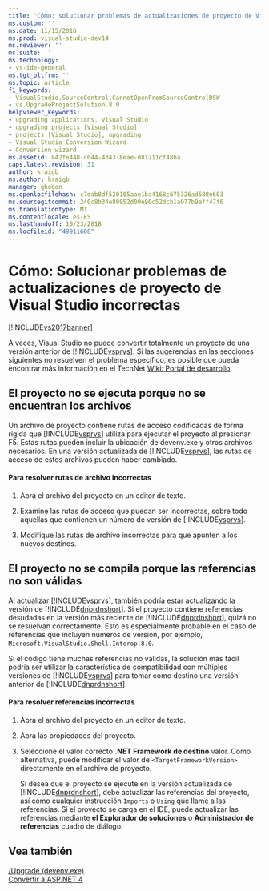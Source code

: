 ```yaml
---
title: 'Cómo: solucionar problemas de actualizaciones de proyecto de Visual Studio incorrectas | Microsoft Docs'
ms.custom: ''
ms.date: 11/15/2016
ms.prod: visual-studio-dev14
ms.reviewer: ''
ms.suite: ''
ms.technology:
- vs-ide-general
ms.tgt_pltfrm: ''
ms.topic: article
f1_keywords:
- VisualStudio.SourceControl.CannotOpenFromSourceControlDSW
- vs.UpgradeProjectSolution.8.0
helpviewer_keywords:
- upgrading applications, Visual Studio
- upgrading projects [Visual Studio]
- projects [Visual Studio], upgrading
- Visual Studio Conversion Wizard
- Conversion wizard
ms.assetid: 842fe448-c044-4343-8eae-d81711cf48ba
caps.latest.revision: 31
author: kraigb
ms.author: kraigb
manager: ghogen
ms.openlocfilehash: c7dab8df520105aae1ba4168c675326ad588e603
ms.sourcegitcommit: 240c8b34e80952d00e90c52dcb1a077b9aff47f6
ms.translationtype: MT
ms.contentlocale: es-ES
ms.lasthandoff: 10/23/2018
ms.locfileid: "49911608"
---
```

# <a name="how-to-troubleshoot-unsuccessful-visual-studio-project-upgrades"></a>Cómo: Solucionar problemas de actualizaciones de proyecto de Visual Studio incorrectas
[!INCLUDE[vs2017banner](../includes/vs2017banner.md)]

A veces, Visual Studio no puede convertir totalmente un proyecto de una versión anterior de [!INCLUDE[vsprvs](../includes/vsprvs-md.md)]. Si las sugerencias en las secciones siguientes no resuelven el problema específico, es posible que pueda encontrar más información en el TechNet [Wiki: Portal de desarrollo](http://go.microsoft.com/fwlink/?LinkId=254808).  
  
## <a name="the-project-does-not-run-because-files-are-not-found"></a>El proyecto no se ejecuta porque no se encuentran los archivos  
 Un archivo de proyecto contiene rutas de acceso codificadas de forma rígida que [!INCLUDE[vsprvs](../includes/vsprvs-md.md)] utiliza para ejecutar el proyecto al presionar F5. Estas rutas pueden incluir la ubicación de devenv.exe y otros archivos necesarios. En una versión actualizada de [!INCLUDE[vsprvs](../includes/vsprvs-md.md)], las rutas de acceso de estos archivos pueden haber cambiado.  
  
#### <a name="to-resolve-incorrect-file-paths"></a>Para resolver rutas de archivo incorrectas  
  
1.  Abra el archivo del proyecto en un editor de texto.  
  
2.  Examine las rutas de acceso que puedan ser incorrectas, sobre todo aquellas que contienen un número de versión de [!INCLUDE[vsprvs](../includes/vsprvs-md.md)].  
  
3.  Modifique las rutas de archivo incorrectas para que apunten a los nuevos destinos.  
  
## <a name="the-project-does-not-build-because-references-are-not-valid"></a>El proyecto no se compila porque las referencias no son válidas  
 Al actualizar [!INCLUDE[vsprvs](../includes/vsprvs-md.md)], también podría estar actualizando la versión de [!INCLUDE[dnprdnshort](../includes/dnprdnshort-md.md)]. Si el proyecto contiene referencias desudadas en la versión más reciente de [!INCLUDE[dnprdnshort](../includes/dnprdnshort-md.md)], quizá no se resuelvan correctamente. Esto es especialmente probable en el caso de referencias que incluyen números de versión, por ejemplo, `Microsoft.VisualStudio.Shell.Interop.8.0`.  
  
 Si el código tiene muchas referencias no válidas, la solución más fácil podría ser utilizar la característica de compatibilidad con múltiples versiones de [!INCLUDE[vsprvs](../includes/vsprvs-md.md)] para tomar como destino una versión anterior de [!INCLUDE[dnprdnshort](../includes/dnprdnshort-md.md)].  
  
#### <a name="to-resolve-incorrect-references"></a>Para resolver referencias incorrectas  
  
1. Abra el archivo del proyecto en un editor de texto.  
  
2. Abra las propiedades del proyecto.  
  
3. Seleccione el valor correcto **.NET Framework de destino** valor. Como alternativa, puede modificar el valor de `<TargetFrameworkVersion>` directamente en el archivo de proyecto.  
  
   Si desea que el proyecto se ejecute en la versión actualizada de [!INCLUDE[dnprdnshort](../includes/dnprdnshort-md.md)], debe actualizar las referencias del proyecto, así como cualquier instrucción `Imports` o `Using` que llame a las referencias. Si el proyecto se carga en el IDE, puede actualizar las referencias mediante **el Explorador de soluciones** o **Administrador de referencias** cuadro de diálogo.  
  
## <a name="see-also"></a>Vea también  
 [/Upgrade (devenv.exe)](../ide/reference/upgrade-devenv-exe.md)   
 [Convertir a ASP.NET 4](http://msdn.microsoft.com/library/790147c6-36c1-41b5-a52d-30b9ccd2bd10)

